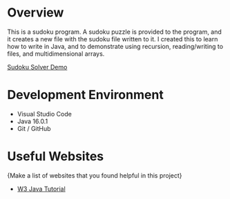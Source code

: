 # Overview

This is a sudoku program. A sudoku puzzle is provided to the program, and it creates a new file with the sudoku file written to it. I created this to learn how to write in Java, and to demonstrate using recursion, reading/writing to files, and multidimensional arrays.

[Sudoku Solver Demo](https://youtu.be/u3GkdW625QU)

# Development Environment

* Visual Studio Code
* Java 16.0.1
* Git / GitHub

# Useful Websites

{Make a list of websites that you found helpful in this project}
* [W3 Java Tutorial](https://www.w3schools.com/java/default.asp)